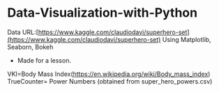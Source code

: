 # Data-Visualization-with-Python
Data URL:[https://www.kaggle.com/claudiodavi/superhero-set](https://www.kaggle.com/claudiodavi/superhero-set)
Using Matplotlib, Seaborn, Bokeh
* Made for a lesson.

VKI=Body Mass Index(https://en.wikipedia.org/wiki/Body_mass_index)
TrueCounter= Power Numbers (obtained from super_hero_powers.csv) 

